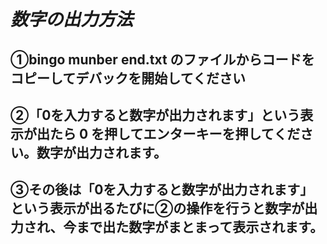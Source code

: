 # *数字の出力方法*
## ①bingo munber end.txt のファイルからコードをコピーしてデバックを開始してください
## ②「0を入力すると数字が出力されます」という表示が出たら 0 を押してエンターキーを押してください。数字が出力されます。
## ③その後は「0を入力すると数字が出力されます」という表示が出るたびに②の操作を行うと数字が出力され、今まで出た数字がまとまって表示されます。
